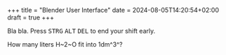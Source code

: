 +++
title = "Blender User Interface"
date = 2024-08-05T14:20:54+02:00
draft = true
+++

Bla bla. Press <kbd>STRG</kbd> <kbd>ALT</kbd> <kbd>DEL</kbd> to end your shift early.


How many liters H~2~O fit into 1dm^3^? 

